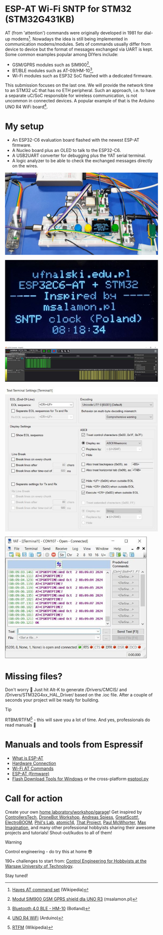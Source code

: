# ESP-AT Wi-Fi SNTP for STM32 (STM32G431KB)
AT (from 'attention') commands were originally developed in 1981 for dial-up modems[^1]. Nowadays the idea is still being implemented in communication modems/modules. Sets of commands usually differ from device to device but the format of messages exchanged via UART is kept. Some common examples popular among DIYers include:
* GSM/GPRS modules such as SIM900[^2],
* BT/BLE modules such as AT-09/HM-10[^3],
* Wi-Fi modules such as ESP32 SoC flashed with a dedicated firmware.

This submission focuses on the last one. We will provide the network time to an STM32 uC that has no ETH peripheral. Such an approach, i.e. to have a separate uC/SoC responsible for wireless communication, is not uncommon in connected devices. A popular example of that is the Arduino UNO R4 WiFi board[^4].

[^1]: [Hayes AT command set](https://en.wikipedia.org/wiki/Hayes_AT_command_set) (Wikipedia)
[^2]: [Moduł SIM900 GSM GPRS shield dla UNO R3](https://sklep.msalamon.pl/produkt/modul-sim900-gsm-gprs-shield-dla-uno-r3/) (msalamon.pl)
[^3]: [Bluetooth 4.0 BLE - HM-10](https://botland.com.pl/moduly-bluetooth/8591-modul-bluetooth-40-ble-hm-10-33v5v-5904422311896.html) (Botland)
[^4]: [UNO R4 WiFi](https://docs.arduino.cc/hardware/uno-r4-wifi/) (Arduino)

# My setup
* An ESP32-C6 evaluation board flashed with the newest ESP-AT firmware.
* A Nucleo board plus an OLED to talk to the ESP32-C6.
* A USB2UART converter for debugging plus the YAT serial terminal.
* A logic analyzer to be able to check the exchanged messages directly on the wires.

![ESP32-C6 AT SNTP in action](/Assets/Images/esp_at_sntp_in_action.jpg)

![ESP32-C6 AT SNTP OLED](/Assets/Images/esp_at_stm32_oled.jpg)

![ESP32-C6 AT SNTP logic analyzer](/Assets/Images/esp_at_logic_analyzer.JPG)

![ESP32-C6 AT SNTP YAT settings](/Assets/Images/esp_at_yat_settings.JPG)

![ESP32-C6 AT SNTP YAT terminal](/Assets/Images/esp_at_yat_terminal.JPG)

# Missing files?
Don't worry :slightly_smiling_face: Just hit Alt-K to generate /Drivers/CMCIS/ and /Drivers/STM32G4xx_HAL_Driver/ based on the .ioc file. After a couple of seconds your project will be ready for building.

> [!TIP]
> RTBM/RTFM[^5] - this will save you a lot of time. And yes, professionals do read manuals :slightly_smiling_face:

[^5]: [RTFM](https://en.wikipedia.org/wiki/RTFM) (Wikipedia)

# Manuals and tools from Espressif
* [What is ESP-AT](https://docs.espressif.com/projects/esp-at/en/latest/esp32c6/Get_Started/What_is_ESP-AT.html)
* [Hardware Connection](https://docs.espressif.com/projects/esp-at/en/latest/esp32c6/Get_Started/Hardware_connection.html)
* [Wi-Fi AT Commands](https://docs.espressif.com/projects/esp-at/en/latest/esp32c6/AT_Command_Set/Wi-Fi_AT_Commands.html)
* [ESP-AT (firmware)](https://github.com/espressif/esp-at)
* [Flash Download Tools for Windows](https://www.espressif.com/en/support/download/other-tools) or the cross-platform [esptool.py](https://github.com/espressif/esptool)

# Call for action
Create your own [home laboratory/workshop/garage](http://ufnalski.edu.pl/control_engineering_for_hobbyists/2024_dzien_popularyzacji_matematyki/Dzien_Popularyzacji_Matematyki_2024.pdf)! Get inspired by [ControllersTech](https://www.youtube.com/@ControllersTech), [DroneBot Workshop](https://www.youtube.com/@Dronebotworkshop), [Andreas Spiess](https://www.youtube.com/@AndreasSpiess), [GreatScott!](https://www.youtube.com/@greatscottlab), [ElectroBOOM](https://www.youtube.com/@ElectroBOOM), [Phil's Lab](https://www.youtube.com/@PhilsLab), [atomic14](https://www.youtube.com/@atomic14), [That Project](https://www.youtube.com/@ThatProject), [Paul McWhorter](https://www.youtube.com/@paulmcwhorter), [Max Imagination](https://www.youtube.com/@MaxImagination), and many other professional hobbyists sharing their awesome projects and tutorials! Shout-out/kudos to all of them!

> [!WARNING]
> Control engineering - do try this at home :sunglasses:

190+ challenges to start from: [Control Engineering for Hobbyists at the Warsaw University of Technology](http://ufnalski.edu.pl/control_engineering_for_hobbyists/Control_Engineering_for_Hobbyists_list_of_challenges.pdf).

Stay tuned!
